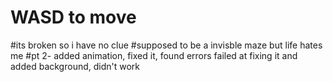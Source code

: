 # WASD to move
#its broken so i have no clue
#supposed to be a invisble maze but life hates me
#pt 2- added animation, fixed it, found errors failed at fixing it and added background, didn't work
